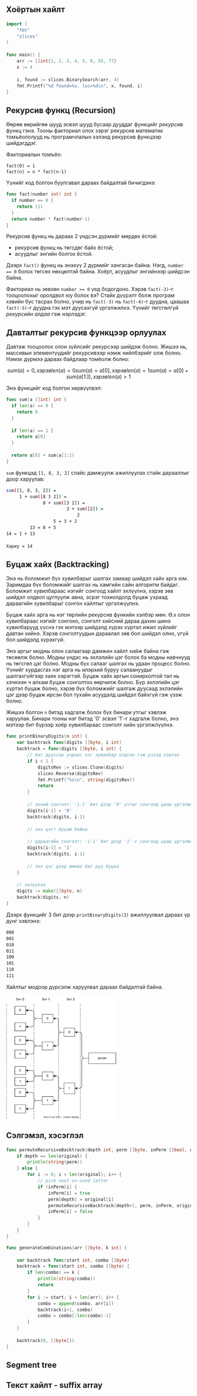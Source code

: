 ## Хоёртын хайлт

```go
import (
	"fmt"
	"slices"
)

func main() {
	arr := []int{1, 2, 3, 4, 5, 6, 55, 77}
	x := 4
	
	i, found := slices.BinarySearch(arr, 4)
	fmt.Printf("%d found=%v, loc=%d\n", x, found, i)
}
```

## Рекурсив функц (Recursion)

Өөрөө өөрийгөө шууд эсвэл шууд бусаар дууддаг функцийг _рекурсив_ функц гэнэ. Тооны факториал олох зэрэг рекурсив математик томъёололууд нь програмчлалын хэлэнд рекурсив функцээр шийдэгддэг.

Факториалын томъёо:

```
fact(0) = 1
fact(n) = n * fact(n-1)
```

Үүнийг код болгон буулгавал дараах байдалтай бичигдэнэ:

```go
func fact(number int) int {
  if number == 0 {
    return (1)
  }
  return number * fact(number-1)
}
```

Рекурсив функц нь дараах 2 үндсэн дүрмийг мөрдөх ёстой:

* рекурсив функц нь төгсдөг байх ёстой;
* асуудлыг энгийн болгох ёстой.

Дээрх `fact()` функц нь энэхүү 2 дүрмийг хангасан байна. Нэгд, `number == 0` болох төгсөх нөхцөлтэй байна.  Хоёрт, асуудлыг энгийнээр шийдсэн байна.

Факториал нь зөвхөн `number >= 0` үед бодогдоно. Хэрэв `fact(-3)`-г тооцоолохыг оролдвол юу болох вэ?  Стайк дүүрэлт болж програм хэвийн бус тасрах болно, учир нь  `fact(-3)` нь `fact(-4)`-г дуудна, цаашаа `fact(-5)`-г дуудна гэх мэт дуусахгүй үргэлжилнэ. Үүнийг _төгсгөлгүй рекурсийн алдаа_ гэж нэрлэдэг.


## Давталтыг рекурсив функцээр орлуулах

Давтаж тооцоолох олон зүйлсийг рекурсээр шийдэж болно. Жишээ нь, массивын элементүүдийг рекурсивээр нэмж нийлбэрийг олж болно. Нэмэх дүрмээ дараах байдлаар томёолж болно:

```math
sum(a) = 0				  , хэрэв len(a) = 0					
sum(a) = a[0]			  , хэрэв len(a) = 1
sum(a) = a[0] + sum(a[1:]), хэрэв len(a) > 1
```

Энэ функцийг код болгон хөрвүүлвэл:

```go
func sum(a []int) int {
  if len(a) == 0 {
    return 0
  }
  
  if len(a) == 1 {
    return a[0]
  }

  return a[0] + sum(a[1:])
}
```

`sum` функцэд `[1, 8, 3, 2]`  слайс дамжуулж ажиллуулах стайк дарааллыг доор харуулав:

```sh
sum([1, 8, 3, 2]) =
     1 + sum([8 3 2]) =
              8 + sum([3 2]) =
                       3 + sum([2]) =
                           2
                  5 = 3 + 2
         13 = 8 + 5 
14 = 1 + 13 

Хариу = 14
```

## Буцаж хайх (Backtracking)

Энэ нь боломжит бүх хувилбарыг шалгах замаар шийдэл хайх арга юм. Заримдаа бүх боломжийг шалгах нь хамгийн сайн алгоритм байдаг. Боломжит хувилбараас нэгийг сонгоод хайлт эхлүүлнэ, хэрэв зөв шийдэл олдвол цуглуулж авна, эсрэг тохиолдолд буцаж ухраад дараагийн хувилбарыг сонгон хайлтыг үргэлжүүлнэ. 

Буцаж хайх арга нь нэг төрлийн рекурсив функийн хэлбэр мөн. Ө.х олон хувилбараас нэгийг сонгоно, сонголт хийсний дараа дахин шинэ хувилбарууд үүснэ гэх мэтээр шийдэлд хүрэх хүртэл ижил зүйлийг давтан хийнэ. Хэрэв сонголтуудын дараалал зөв бол шийдэл олно, үгүй бол шийдэлд хүрэхгүй.

Энэ аргыг модны олон салаагаар дамжин хайлт хийж байна гэж төсөөлж болно. Модны үндэс нь эхлэлийн цэг болох ба модны навчнууд нь төгсгөл цэг болно. Модны бүх салааг шалгах нь удаан процесс болно. Үүнийг хурдасгах нэг арга нь илэрхий буруу салаануудыг шалгахгүйгээр хаях хэрэгтэй.  Буцаж хайх аргын сонирхолтой тал нь хэчнээн ч алхам буцаж сонголтоо өөрчилж болно. Бүр эхлэлийн цэг хүртэл буцаж болно, хэрэв бүх боломжийг шалгаж дуусаад эхлэлийн цэг дээр буцаж ирсэн бол тухайн асуудалд шийдэл байхгүй гэж үзэж болно.

Жишээ болгон `n` битэд хадгалж болох бүх бинари утгыг хэвлэж харуулая. Бинари тооны нэг битэд '0' эсвэл '1'-г хадгалж болно, энэ мэтээр бит бүрээр хоёр хувилбараас сонголт хийн үргэлжлүүлнэ.

```go
func printBinaryDigits(n int) {
	var backtrack func(digits []byte, i int)
	backtrack = func(digits []byte, i int) {
		// бит дууссан учраас нэг хувилбар олдсон гэж үзээд хэвлэх
		if i < 1 {
			digitsRev := slices.Clone(digits)
			slices.Reverse(digitsRev)
			fmt.Printf("%s\n", string(digitsRev))
			return
		}

		// эхний сонголт: 'i-1' бит дээр '0' утгыг сонгоод цааш үргэлжлэх
		digits[i-1] = '0'
		backtrack(digits, i-1)

		// энэ цэгт буцаж байна

		// дараагийн сонголт: 'i-1' бит дээр '1'-г сонгоод цааш үргэлжлэх
		digits[i-1] = '1'
		backtrack(digits, i-1)

		// энэ цэг дээр өмнөх бит рүү буцна
	}

	// эхлүүлэх
	digits := make([]byte, n)
	backtrack(digits, n)
}
```

Дээрх функцийг 3 бит дээр `printBinaryDigits(3)` ажиллуулвал дараах үр дүнг хэвлэнэ:

```sh
000
001
010
011
100
101
110
111
```

Хайлтыг модоор дүрсэлж харуулвал дараах байдалтай байна.

<img src="res/binary_digits.drawio.svg" width="300"/>

## Сэлгэмэл, хэсэглэл

```go
func permuteRecursiveBacktrack(depth int, perm []byte, inPerm []bool, original []byte) {
	if depth == len(original) {
		println(string(perm))
	} else {
		for i := 0; i < len(original); i++ {
			// pick next un-used letter
			if !inPerm[i] {
				inPerm[i] = true
				perm[depth] = original[i]
				permuteRecursiveBacktrack(depth+1, perm, inPerm, original)
				inPerm[i] = false
			}
		}
	}
}
```


```go
func generateCombinations(arr []byte, k int) {

	var backtrack func(start int, combo []byte)
	backtrack = func(start int, combo []byte) {
		if len(combo) == k {
			println(string(combo))
			return
		}
		for i := start; i < len(arr); i++ {
			combo = append(combo, arr[i])
			backtrack(i+1, combo)
			combo = combo[:len(combo)-1]
		}
	}

	backtrack(0, []byte{})
}
```

## Segment tree
## Текст хайлт - suffix array